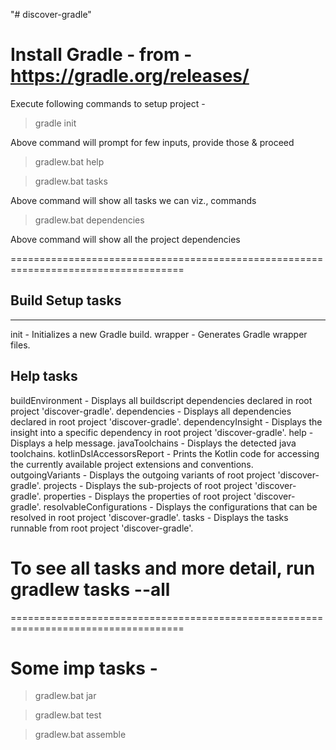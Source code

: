 "# discover-gradle"

# Install Gradle - from - https://gradle.org/releases/

Execute following commands to setup project -

> gradle init

Above command will prompt for few inputs, provide those & proceed

> gradlew.bat help

> gradlew.bat tasks

Above command will show all tasks we can viz., commands

> gradlew.bat dependencies

Above command will show all the project dependencies

====================================================================================

## Build Setup tasks

---

init - Initializes a new Gradle build.
wrapper - Generates Gradle wrapper files.

## Help tasks

buildEnvironment - Displays all buildscript dependencies declared in root project 'discover-gradle'.
dependencies - Displays all dependencies declared in root project 'discover-gradle'.
dependencyInsight - Displays the insight into a specific dependency in root project 'discover-gradle'.
help - Displays a help message.
javaToolchains - Displays the detected java toolchains.
kotlinDslAccessorsReport - Prints the Kotlin code for accessing the currently available project extensions and conventions.
outgoingVariants - Displays the outgoing variants of root project 'discover-gradle'.
projects - Displays the sub-projects of root project 'discover-gradle'.
properties - Displays the properties of root project 'discover-gradle'.
resolvableConfigurations - Displays the configurations that can be resolved in root project 'discover-gradle'.
tasks - Displays the tasks runnable from root project 'discover-gradle'.

# To see all tasks and more detail, run gradlew tasks --all

====================================================================================

# Some imp tasks -

> gradlew.bat jar

> gradlew.bat test

> gradlew.bat assemble
